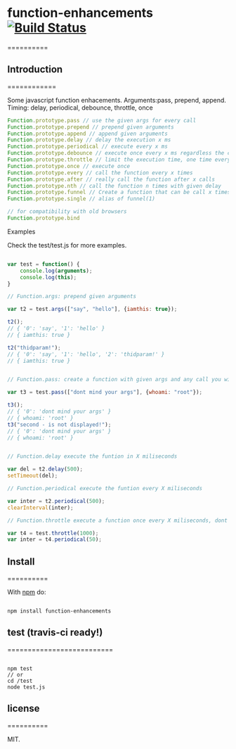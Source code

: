 # function-enhancements [![Build Status](https://secure.travis-ci.org/llafuente/function-enhancements.png?branch=master)](http://travis-ci.org/llafuente/function-enhancements)
==========

## Introduction
============

Some javascript function enhacements. Arguments:pass, prepend, append. Timing: delay, periodical, debounce, throttle, once

``` js
Function.prototype.pass // use the given args for every call
Function.prototype.prepend // prepend given arguments
Function.prototype.append // append given arguments
Function.prototype.delay // delay the execution x ms
Function.prototype.periodical // execute every x ms
Function.prototype.debounce // execute once every x ms regardless the call count
Function.prototype.throttle // limit the execution time, one time every x ms
Function.prototype.once // execute once
Function.prototype.every // call the function every x times
Function.prototype.after // really call the function after x calls
Function.prototype.nth // call the function n times with given delay
Function.prototype.funnel // Create a function that can be call x times in parallel, the fellowings is queued
Function.prototype.single // alias of funnel(1)

// for compatibility with old browsers
Function.prototype.bind
```


Examples

Check the test/test.js for more examples.

``` js

var test = function() {
    console.log(arguments);
    console.log(this);
}

// Function.args: prepend given arguments

var t2 = test.args(["say", "hello"], {iamthis: true});

t2();
// { '0': 'say', '1': 'hello' }
// { iamthis: true }

t2("thidparam!");
// { '0': 'say', '1': 'hello', '2': 'thidparam!' }
// { iamthis: true }


// Function.pass: create a function with given args and any call you will have the same arguments

var t3 = test.pass(["dont mind your args"], {whoami: "root"});

t3();
// { '0': 'dont mind your args' }
// { whoami: 'root' }
t3("second - is not displayed!");
// { '0': 'dont mind your args' }
// { whoami: 'root' }


// Function.delay execute the funtion in X miliseconds

var del = t2.delay(500);
setTimeout(del);

// Function.periodical execute the funtion every X miliseconds

var inter = t2.periodical(500);
clearInterval(inter);

// Function.throttle execute a function once every X miliseconds, dont mind how many time you call it.

var t4 = test.throttle(1000);
var inter = t4.periodical(50);


```

## Install
==========

With [npm](http://npmjs.org) do:

```

npm install function-enhancements

```

## test (travis-ci ready!)
==========================

```

npm test
// or
cd /test
node test.js

```

## license
==========

MIT.
